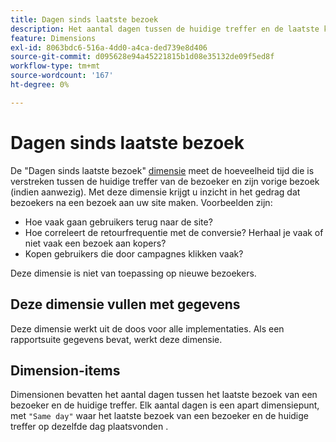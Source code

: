 ```yaml
---
title: Dagen sinds laatste bezoek
description: Het aantal dagen tussen de huidige treffer en de laatste keer dat ze zijn bezocht.
feature: Dimensions
exl-id: 8063bdc6-516a-4dd0-a4ca-ded739e8d406
source-git-commit: d095628e94a45221815b1d08e35132de09f5ed8f
workflow-type: tm+mt
source-wordcount: '167'
ht-degree: 0%

---
```


# Dagen sinds laatste bezoek

De &quot;Dagen sinds laatste bezoek&quot; [dimensie](overview.md) meet de hoeveelheid tijd die is verstreken tussen de huidige treffer van de bezoeker en zijn vorige bezoek (indien aanwezig). Met deze dimensie krijgt u inzicht in het gedrag dat bezoekers na een bezoek aan uw site maken. Voorbeelden zijn:

* Hoe vaak gaan gebruikers terug naar de site?
* Hoe correleert de retourfrequentie met de conversie? Herhaal je vaak of niet vaak een bezoek aan kopers?
* Kopen gebruikers die door campagnes klikken vaak?

Deze dimensie is niet van toepassing op nieuwe bezoekers.

## Deze dimensie vullen met gegevens

Deze dimensie werkt uit de doos voor alle implementaties. Als een rapportsuite gegevens bevat, werkt deze dimensie.

## Dimension-items

Dimensionen bevatten het aantal dagen tussen het laatste bezoek van een bezoeker en de huidige treffer. Elk aantal dagen is een apart dimensiepunt, met `"Same day"` waar het laatste bezoek van een bezoeker en de huidige treffer op dezelfde dag plaatsvonden .

